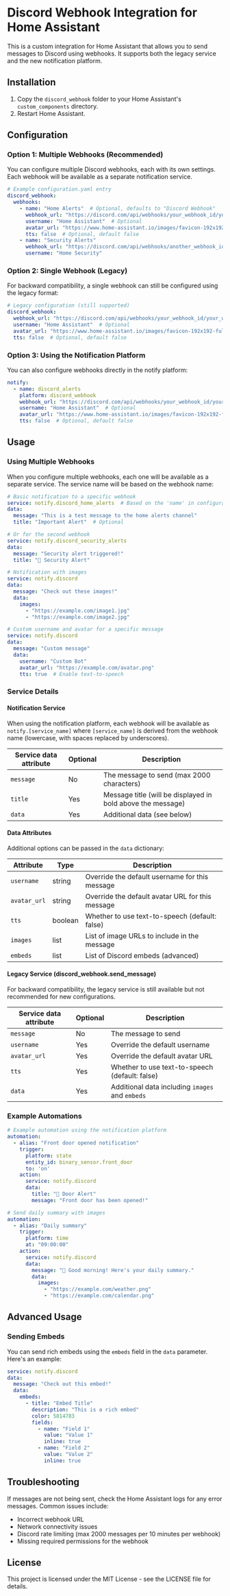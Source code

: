 # Discord Webhook Integration for Home Assistant

This is a custom integration for Home Assistant that allows you to send messages to Discord using webhooks. It supports both the legacy service and the new notification platform.

## Installation

1. Copy the `discord_webhook` folder to your Home Assistant's `custom_components` directory.
2. Restart Home Assistant.

## Configuration

### Option 1: Multiple Webhooks (Recommended)

You can configure multiple Discord webhooks, each with its own settings. Each webhook will be available as a separate notification service.

```yaml
# Example configuration.yaml entry
discord_webhook:
  webhooks:
    - name: "Home Alerts"  # Optional, defaults to "Discord Webhook"
      webhook_url: "https://discord.com/api/webhooks/your_webhook_id/your_webhook_token"
      username: "Home Assistant"  # Optional
      avatar_url: "https://www.home-assistant.io/images/favicon-192x192-full.png"  # Optional
      tts: false  # Optional, default false
    - name: "Security Alerts"
      webhook_url: "https://discord.com/api/webhooks/another_webhook_id/another_token"
      username: "Home Security"
```

### Option 2: Single Webhook (Legacy)

For backward compatibility, a single webhook can still be configured using the legacy format:

```yaml
# Legacy configuration (still supported)
discord_webhook:
  webhook_url: "https://discord.com/api/webhooks/your_webhook_id/your_webhook_token"
  username: "Home Assistant"  # Optional
  avatar_url: "https://www.home-assistant.io/images/favicon-192x192-full.png"  # Optional
  tts: false  # Optional, default false
```

### Option 3: Using the Notification Platform

You can also configure webhooks directly in the notify platform:

```yaml
notify:
  - name: discord_alerts
    platform: discord_webhook
    webhook_url: "https://discord.com/api/webhooks/your_webhook_id/your_webhook_token"
    username: "Home Assistant"  # Optional
    avatar_url: "https://www.home-assistant.io/images/favicon-192x192-full.png"  # Optional
    tts: false  # Optional, default false
```

## Usage

### Using Multiple Webhooks

When you configure multiple webhooks, each one will be available as a separate service. The service name will be based on the webhook name:

```yaml
# Basic notification to a specific webhook
service: notify.discord_home_alerts  # Based on the 'name' in configuration
data:
  message: "This is a test message to the home alerts channel"
  title: "Important Alert"  # Optional

# Or for the second webhook
service: notify.discord_security_alerts
data:
  message: "Security alert triggered!"
  title: "🚨 Security Alert"

# Notification with images
service: notify.discord
data:
  message: "Check out these images!"
  data:
    images:
      - "https://example.com/image1.jpg"
      - "https://example.com/image2.jpg"

# Custom username and avatar for a specific message
service: notify.discord
data:
  message: "Custom message"
  data:
    username: "Custom Bot"
    avatar_url: "https://example.com/avatar.png"
    tts: true  # Enable text-to-speech
```

### Service Details

#### Notification Service

When using the notification platform, each webhook will be available as `notify.[service_name]` where `[service_name]` is derived from the webhook name (lowercase, with spaces replaced by underscores).

| Service data attribute | Optional | Description |
|------------------------|----------|-------------|
| `message` | No | The message to send (max 2000 characters) |
| `title` | Yes | Message title (will be displayed in bold above the message) |
| `data` | Yes | Additional data (see below) |

#### Data Attributes

Additional options can be passed in the `data` dictionary:

| Attribute | Type | Description |
|-----------|------|-------------|
| `username` | string | Override the default username for this message |
| `avatar_url` | string | Override the default avatar URL for this message |
| `tts` | boolean | Whether to use text-to-speech (default: false) |
| `images` | list | List of image URLs to include in the message |
| `embeds` | list | List of Discord embeds (advanced) |

#### Legacy Service (discord_webhook.send_message)

For backward compatibility, the legacy service is still available but not recommended for new configurations.

| Service data attribute | Optional | Description |
|------------------------|----------|-------------|
| `message` | No | The message to send |
| `username` | Yes | Override the default username |
| `avatar_url` | Yes | Override the default avatar URL |
| `tts` | Yes | Whether to use text-to-speech (default: false) |
| `data` | Yes | Additional data including `images` and `embeds` |

### Example Automations

```yaml
# Example automation using the notification platform
automation:
  - alias: "Front door opened notification"
    trigger:
      platform: state
      entity_id: binary_sensor.front_door
      to: 'on'
    action:
      service: notify.discord
      data:
        title: "🚪 Door Alert"
        message: "Front door has been opened!"

# Send daily summary with images
automation:
  - alias: "Daily summary"
    trigger:
      platform: time
      at: "09:00:00"
    action:
      service: notify.discord
      data:
        message: "🌅 Good morning! Here's your daily summary."
        data:
          images:
            - "https://example.com/weather.png"
            - "https://example.com/calendar.png"
```

## Advanced Usage

### Sending Embeds

You can send rich embeds using the `embeds` field in the `data` parameter. Here's an example:

```yaml
service: notify.discord
data:
  message: "Check out this embed!"
  data:
    embeds:
      - title: "Embed Title"
        description: "This is a rich embed"
        color: 5814783
        fields:
          - name: "Field 1"
            value: "Value 1"
            inline: true
          - name: "Field 2"
            value: "Value 2"
            inline: true
```

## Troubleshooting

If messages are not being sent, check the Home Assistant logs for any error messages. Common issues include:
- Incorrect webhook URL
- Network connectivity issues
- Discord rate limiting (max 2000 messages per 10 minutes per webhook)
- Missing required permissions for the webhook

## License

This project is licensed under the MIT License - see the LICENSE file for details.
